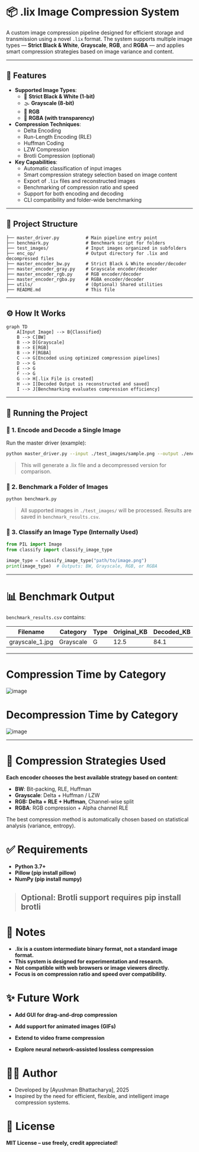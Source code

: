 # 📦 .lix Image Compression System

A custom image compression pipeline designed for efficient storage and transmission using a novel `.lix` format. The system supports multiple image types — **Strict Black & White**, **Grayscale**, **RGB**, and **RGBA** — and applies smart compression strategies based on image variance and content.

---

## 🚀 Features

- **Supported Image Types**:
    - 🖤 **Strict Black & White (1-bit)**
    - 🌫️ **Grayscale (8-bit)**
    - 🌈 **RGB**
    - 🎨 **RGBA (with transparency)**
- **Compression Techniques**:
    - Delta Encoding
    - Run-Length Encoding (RLE)
    - Huffman Coding
    - LZW Compression
    - Brotli Compression (optional)
- **Key Capabilities**:
    - Automatic classification of input images
    - Smart compression strategy selection based on image content
    - Export of `.lix` files and reconstructed images
    - Benchmarking of compression ratio and speed
    - Support for both encoding and decoding
    - CLI compatibility and folder-wide benchmarking

---

## 📁 Project Structure

```
├── master_driver.py          # Main pipeline entry point
├── benchmark.py              # Benchmark script for folders
├── test_images/              # Input images organized in subfolders
├── enc_op/                   # Output directory for .lix and decompressed files
├── master_encoder_bw.py      # Strict Black & White encoder/decoder
├── master_encoder_gray.py    # Grayscale encoder/decoder
├── master_encoder_rgb.py     # RGB encoder/decoder
├── master_encoder_rgba.py    # RGBA encoder/decoder
├── utils/                    # (Optional) Shared utilities
├── README.md                 # This file
```


---

## ⚙️ How It Works

```mermaid
graph TD
    A[Input Image] --> B{Classified}
    B --> C[BW]
    B --> D[Grayscale]
    B --> E[RGB]
    B --> F[RGBA]
    C --> G[Encoded using optimized compression pipelines]
    D --> G
    E --> G
    F --> G
    G --> H[.lix File is created]
    H --> I[Decoded Output is reconstructed and saved]
    I --> J[Benchmarking evaluates compression efficiency]
```

---

## 🧪 Running the Project

### 🔹 1. Encode and Decode a Single Image

Run the master driver (example):

```bash
python master_driver.py --input ./test_images/sample.png --output ./enc_op/
```
> This will generate a .lix file and a decompressed version for comparison.

### 🔹 2. Benchmark a Folder of Images

```python
python benchmark.py
```

> All supported images in `./test_images/` will be processed. Results are saved in `benchmark_results.csv`.

### 🔹 3. Classify an Image Type (Internally Used)

```python
from PIL import Image
from classify import classify_image_type

image_type = classify_image_type("path/to/image.png")
print(image_type)  # Outputs: BW, Grayscale, RGB, or RGBA
```
----

# 📊 Benchmark Output

`benchmark_results.csv` contains:

| Filename | Category | Type | Original\_KB | Decoded\_KB | Time(s) |
| --- | --- | --- | --- | --- | --- |
| grayscale\_1.jpg | Grayscale | G | 12.5 | 84.1 | 0.034 |

----

# Compression Time by Category
![image](https://github.com/user-attachments/assets/ddca38f7-a34d-40cc-af91-cc234f05e741)

# Decompression Time by Category 
![image](https://github.com/user-attachments/assets/d416bb51-5620-485e-baef-2c7cd8490fc3)


----

# 📌 Compression Strategies Used

**Each encoder chooses the best available strategy based on content**:

- **BW**: Bit-packing, RLE, Huffman
- **Grayscale**: Delta + Huffman / LZW
- **RGB: Delta + RLE + Huffman**, Channel-wise split
- **RGBA**: RGB compression + Alpha channel RLE

The best compression method is automatically chosen based on statistical analysis (variance, entropy).

# ✅ Requirements

- **Python 3.7+**
- **Pillow (pip install pillow)**
- **NumPy (pip install numpy)**

> ## **Optional: Brotli support requires pip install brotli**


# 🧠 Notes

- **.lix is a custom intermediate binary format, not a standard image format.**
- **This system is designed for experimentation and research.**
- **Not compatible with web browsers or image viewers directly.**
- **Focus is on compression ratio and speed over compatibility.**

# ✨ Future Work

- **Add GUI for drag-and-drop compression**

- **Add support for animated images (GIFs)**

- **Extend to video frame compression**

- **Explore neural network–assisted lossless compression**

# 👨‍💻 Author

- Developed by [Ayushman Bhattacharya], 2025
- Inspired by the need for efficient, flexible, and intelligent image compression systems.

# 📄 License
**MIT License – use freely, credit appreciated!**





